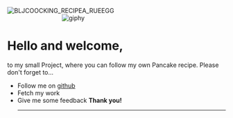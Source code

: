 ![BLJCOOCKING_RECIPEA_RUEEGG](https://github.com/AndrinRueeggNoser/AndrinRueeggNoser-BLJReceiptpageAndrinRueegg/assets/145564904/1fbae469-3437-49a0-9bed-e16fb02ea97b)
<br>
‎ ‎ ‎ ‎ ‎ ‎ ‎ ‎ ‎ ‎ ‎ ‎ ‎ ‎ ‎ ‎ ‎ ‎ ‎ ‎ ‎ ‎ ‎ ‎ ‎ ‎ ‎ ‎ ‎ ‎ ‎ ‎ ‎ ‎ ‎ ‎ ‎ ‎ ‎ ‎ ‎ ‎  ‎ ![giphy](https://github.com/AndrinRueeggNoser/BLJ2023_uek216_team2_sitzungszimmer/assets/145564904/4741bc86-7677-4ef5-89a8-3301eb8815a5) <br>
# Hello and welcome, 
to my small Project, where you can follow my own Pancake recipe.
Please don't forget to... <br>
* Follow me on [github](https://github.com/AndrinRueeggNoser)
* Fetch my work
* Give me some feedback
  **Thank you!**
  ___
